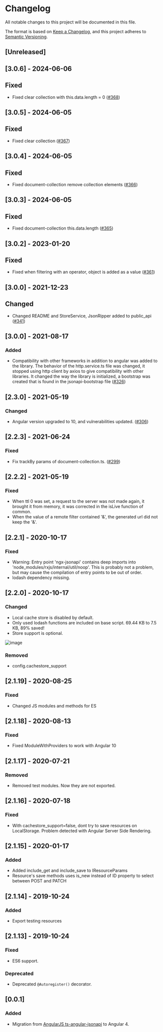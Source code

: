 # Changelog

All notable changes to this project will be documented in this file.

The format is based on [Keep a Changelog](https://keepachangelog.com/en/1.0.0/), and this project adheres to [Semantic Versioning](https://semver.org/spec/v2.0.0.html).

## [Unreleased]

## [3.0.6] - 2024-06-06

## Fixed

-   Fixed clear collection with this.data.length = 0 ([#368](https://github.com/reyesoft/ngx-jsonapi/pull/368))

## [3.0.5] - 2024-06-05

## Fixed

-   Fixed clear collection ([#367](https://github.com/reyesoft/ngx-jsonapi/pull/367))

## [3.0.4] - 2024-06-05

## Fixed

-   Fixed document-collection remove collection elements ([#366](https://github.com/reyesoft/ngx-jsonapi/pull/366))

## [3.0.3] - 2024-06-05

## Fixed

-   Fixed document-collection this.data.length ([#365](https://github.com/reyesoft/ngx-jsonapi/pull/365))

## [3.0.2] - 2023-01-20

## Fixed

-   Fixed when filtering with an operator, object is added as a value ([#361](https://github.com/reyesoft/ngx-jsonapi/pull/361))

## [3.0.0] - 2021-12-23

## Changed

-   Changed README and StoreService, JsonRipper added to public_api ([#341](https://github.com/reyesoft/ngx-jsonapi/pull/341))

## [3.0.0] - 2021-08-17

### Added

-   Compatibility with other frameworks in addition to angular was added to the library. The behavior of the http.service.ts file was changed, it stopped using http client by axios to give compatibility with other libraries. It changed the way the library is initialized, a bootstrap was created that is found in the jsonapi-bootstrap file ([#326](https://github.com/reyesoft/ngx-jsonapi/pull/326))

## [2.3.0] - 2021-05-19

### Changed

-   Angular version upgraded to 10, and vulnerabilities updated. ([#306](https://github.com/reyesoft/ngx-jsonapi/pull/306))

## [2.2.3] - 2021-06-24

### Fixed

-   Fix trackBy params of document-collection.ts. ([#299](https://github.com/reyesoft/ngx-jsonapi/pull/299))

## [2.2.2] - 2021-05-19

### Fixed

-   When ttl 0 was set, a request to the server was not made again, it brought it from memory, it was corrected in the isLive function of common.
-   When the value of a remote filter contained '&', the generated url did not keep the '&'.

## [2.2.1] - 2020-10-17

### Fixed

-   Warning: Entry point 'ngx-jsonapi' contains deep imports into 'node_modules/rxjs/internal/util/noop'. This is probably not a problem, but may cause the compilation of entry points to be out of order.
-   lodash dependency missing.

## [2.2.0] - 2020-10-17

### Changed

-   Local cache store is disabled by default.
-   Only used lodash functions are included on base script. 69.44 KB to 7.5 KB, 89% saved!
-   Store support is optional.

![image](https://user-images.githubusercontent.com/938894/96340064-d58a7500-106e-11eb-9181-464186f9e2f1.png)

### Removed

-   config.cachestore_support

## [2.1.19] - 2020-08-25

### Fixed

-   Changed JS modules and methods for ES

## [2.1.18] - 2020-08-13

### Fixed

-   Fixed ModuleWithProviders to work with Angular 10

## [2.1.17] - 2020-07-21

### Removed

-   Removed test modules. Now they are not exported.

## [2.1.16] - 2020-07-18

### Fixed

-   With cachestore_support=false, dont try to save resources on LocalStorage. Problem detected with Angular Server Side Rendering.

## [2.1.15] - 2020-01-17

### Added

-   Added include_get and include_save to IResourceParams
-   Resource's save methods uses is_new instead of ID property to select between POST and PATCH

## [2.1.14] - 2019-10-24

### Added

-   Export testing resources

## [2.1.13] - 2019-10-24

### Fixed

-   ES6 support.

### Deprecated

-   Deprecated `@Autoregister()` decorator.

## [0.0.1]

### Added

-   Migration from [AngularJS ts-angular-jsonapi](https://github.com/reyesoft/ts-angular-jsonapi) to Angular 4.
